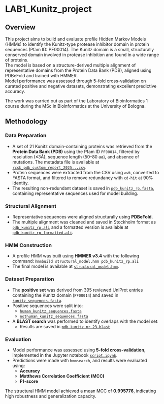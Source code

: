 # LAB1_Kunitz_project
## Overview
This project aims to build and evaluate profile Hidden Markov Models (HMMs) to identify the Kunitz-type protease inhibitor domain in protein sequences (Pfam ID: PF00014). The Kunitz domain is a small, structurally conserved domain involved in protease inhibition and found in a wide range of proteins.\
The model is based on a structure-derived multiple alignment of representative domains from the Protein Data Bank (PDB), aligned using PDBeFold and trained with HMMER.\
Model performance was assessed through 5-fold cross-validation on curated positive and negative datasets, demonstrating excellent predictive accuracy.

The work was carried out as part of the Laboratory of Bioinformatics 1 course during the MSc in Bioinformatics at the University of Bologna.


## Methodology

### Data Preparation

- A set of 21 Kunitz domain-containing proteins was retrieved from the **Protein Data Bank (PDB)** using the Pfam ID `PF00014`, filtered by resolution (≤3Å), sequence length (50–80 aa), and absence of mutations. The metadata file is available at [`rcsb_pdb_custom_report_2025...csv`](raw_data/rcsb_pdb_custom_report_2025...csv).
- Protein sequences were extracted from the CSV using `awk`, converted to FASTA format, and filtered to remove redundancy with `cd-hit` at 90% identity.
- The resulting non-redundant dataset is saved in [`pdb_kunitz_rp.fasta`](hmm_model/pdb_kunitz_rp.fasta), containing representative sequences used for model building.

### Structural Alignment

- Representative sequences were aligned structurally using **PDBeFold**.
- The multiple alignment was cleaned and saved in Stockholm format as [`pdb_kunitz_rp.ali`](hmm_model/pdb_kunitz_rp.ali) and a formatted version is available at [`pdb_kunitz_rp_formatted.ali`](hmm_model/pdb_kunitz_rp_formatted.ali).

### HMM Construction

- A profile HMM was built using **HMMER v3.4** with the following command:
``` hmmbuild structural_model.hmm pdb_kunitz_rp.ali ```
- The final model is available at [`structural_model.hmm`](hmm_model/structural_model.hmm).

### Dataset Preparation

- The **positive set** was derived from 395 reviewed UniProt entries containing the Kunitz domain (`PF00014`) and saved in [`kunitz_sequences.fasta`](raw_data/kunitz_sequences.fasta).
- Positive sequences were split into:
  - [`human_kunitz_sequences.fasta`](raw_data/human_kunitz_sequences.fasta)
  - [`nothuman_kunitz_sequences.fasta`](raw_data/nothuman_kunitz_sequences.fasta)
- A **BLAST search** was performed to identify overlaps with the model set:
  - Results are saved in [`pdb_kunitz_nr_23.blast`](blast_results/pdb_kunitz_nr_23.blast)

### Evaluation

- Model performance was assessed using **5-fold cross-validation**, implemented in the Jupyter notebook [`script.ipynb`](script.ipynb).
- Predictions were made with `hmmsearch`, and results were evaluated using:
  - **Accuracy**
  - **Matthews Correlation Coefficient (MCC)**
  - **F1-score**

The structural HMM model achieved a mean MCC of **0.995776**, indicating high robustness and generalization capacity.
